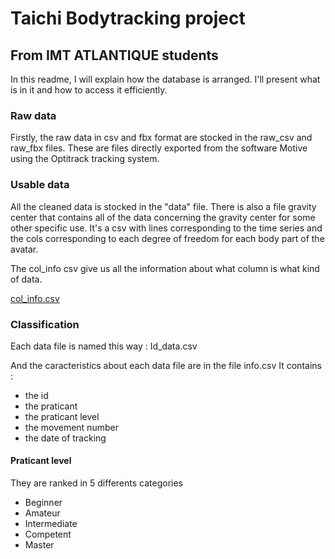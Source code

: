 # Taichi Bodytracking project
## From IMT ATLANTIQUE students 

In this readme, I will explain how the database is arranged.
I'll present what is in it and how to access it efficiently.

### Raw data
Firstly, the raw data in csv and fbx format are stocked in the raw_csv and raw_fbx files.
These are files directly exported from the software Motive using the Optitrack tracking system.

### Usable data
All the cleaned data is stocked in the "data" file.
There is also a file gravity center that contains all of the data concerning the gravity center for some other specific use.
It's a csv with lines corresponding to the time series and the cols corresponding to each degree of freedom for each body part of the avatar.

The col_info csv give us all the information about what column is what kind of data.

[col_info.csv](https://github.com/perroquent/Taichi/files/10158137/col_info.csv)

### Classification 

Each data file is named this way : 
Id_data.csv

And the caracteristics about each data file are in the file info.csv
It contains : 
- the id 
- the praticant 
- the praticant level
- the movement number
- the date of tracking 


#### Praticant level 
They are ranked in 5 differents categories 
- Beginner
- Amateur
- Intermediate
- Competent
- Master


